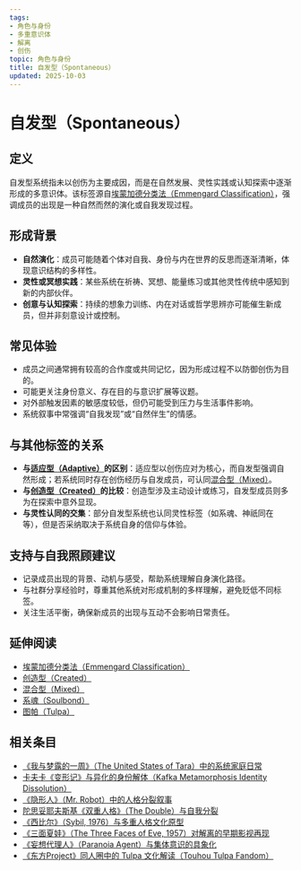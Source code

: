 ```yaml
---
tags:
- 角色与身份
- 多重意识体
- 解离
- 创伤
topic: 角色与身份
title: 自发型（Spontaneous）
updated: 2025-10-03
---
```



# 自发型（Spontaneous）

## 定义

自发型系统指未以创伤为主要成因，而是在自然发展、灵性实践或认知探索中逐渐形成的多意识体。该标签源自[埃蒙加德分类法（Emmengard Classification）](Emmengard-Classification.md)，强调成员的出现是一种自然而然的演化或自我发现过程。

## 形成背景

- **自然演化**：成员可能随着个体对自我、身份与内在世界的反思而逐渐清晰，体现意识结构的多样性。
- **灵性或冥想实践**：某些系统在祈祷、冥想、能量练习或其他灵性传统中感知到新的内部伙伴。
- **创意与认知探索**：持续的想象力训练、内在对话或哲学思辨亦可能催生新成员，但并非刻意设计或控制。

## 常见体验

- 成员之间通常拥有较高的合作度或共同记忆，因为形成过程不以防御创伤为目的。
- 可能更关注身份意义、存在目的与意识扩展等议题。
- 对外部触发因素的敏感度较低，但仍可能受到压力与生活事件影响。
- 系统叙事中常强调“自我发现”或“自然伴生”的情感。

## 与其他标签的关系

- **与[适应型（Adaptive）](Adaptive.md)的区别**：适应型以创伤应对为核心，而自发型强调自然形成；若系统同时存在创伤经历与自发成员，可认同[混合型（Mixed）](Emmengard-Classification.md#混合型mixed)。
- **与[创造型（Created）](Emmengard-Classification.md#创造型created)的比较**：创造型涉及主动设计或练习，自发型成员则多为在探索中意外显现。
- **与灵性认同的交集**：部分自发型系统也认同灵性标签（如系魂、神祇同在等），但是否采纳取决于系统自身的信仰与体验。

## 支持与自我照顾建议

- 记录成员出现的背景、动机与感受，帮助系统理解自身演化路径。
- 与社群分享经验时，尊重其他系统对形成机制的多样理解，避免贬低不同标签。
- 关注生活平衡，确保新成员的出现与互动不会影响日常责任。

## 延伸阅读

- [埃蒙加德分类法（Emmengard Classification）](Emmengard-Classification.md)
- [创造型（Created）](Emmengard-Classification.md#创造型created)
- [混合型（Mixed）](Emmengard-Classification.md#混合型mixed)
- [系魂（Soulbond）](Soulbond.md)
- [图帕（Tulpa）](Tulpa.md)

## 相关条目

- [《我与梦露的一周》（The United States of Tara）中的系统家庭日常](United-States-Of-Tara-System-Daily-Life.md)
- [卡夫卡《变形记》与异化的身份解体（Kafka Metamorphosis Identity Dissolution）](Kafka-Metamorphosis-Identity-Dissolution.md)
- [《隐形人》（Mr. Robot）中的人格分裂叙事](Mr-Robot-DID-Narrative.md)
- [陀思妥耶夫斯基《双重人格》（The Double）与自我分裂](Dostoevsky-The-Double-Self-Division.md)
- [《西比尔》（Sybil, 1976）与多重人格文化原型](Sybil-1976-Cultural-Prototype.md)
- [《三面夏娃》（The Three Faces of Eve, 1957）对解离的早期影视再现](Three-Faces-Of-Eve-1957-Dissociation.md)
- [《妄想代理人》（Paranoia Agent）与集体意识的具象化](Paranoia-Agent-Collective-Consciousness.md)
- [《东方Project》同人圈中的 Tulpa 文化解读（Touhou Tulpa Fandom）](Touhou-Tulpa-Fandom.md)
